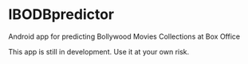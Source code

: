 IBODBpredictor
==============

Android app for predicting Bollywood Movies Collections at Box Office

This app is still in development. Use it at your own risk.
